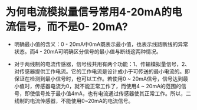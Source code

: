 # 为何电流模拟量信号常用4-20mA的电流信号，而不是0- 20mA?

- 明确最小值的含义：0 - 20mA中0mA既表示最小值，也表示线路断线的异常状态。而4 - 20mA可明确区分信号的最小值与断线这两种情况。

- 对于两线制的电流传感器，信号线共用有两个功能：1、传输模拟量信号，2、对传感器提供工作电流。它的工作电流是设计成小于可传送的最小电流的。即保证在检测到最小信号时，也可以工作。若使用0 ~ 20mA信号，信号达到最小值时，传感器电流为0，就不能正常工作了，而使用4 ~ 20mA的范围的信号，即使信号处于最小值4mA，也有电流通过传感器使其正常工作。所以，二线制的电流传感器，不能使用0~20mA的电流信号。

